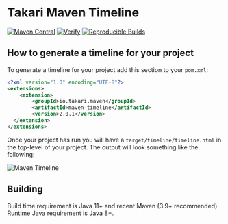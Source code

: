 # Takari Maven Timeline

[![Maven Central](https://img.shields.io/maven-central/v/io.takari.maven/maven-timeline.svg?label=Maven%20Central)](https://search.maven.org/artifact/io.takari.maven/maven-timeline)
[![Verify](https://github.com/takari/maven-timeline/actions/workflows/ci.yml/badge.svg)](https://github.com/takari/maven-timeline/actions/workflows/ci.yml)
[![Reproducible Builds](https://img.shields.io/endpoint?url=https://raw.githubusercontent.com/jvm-repo-rebuild/reproducible-central/master/content/io/takari/maven/maven-timeline/badge.json)](https://github.com/jvm-repo-rebuild/reproducible-central/blob/master/content/io/takari/maven/maven-timeline/README.md)

## How to generate a timeline for your project

To generate a timeline for your project add this section to your `pom.xml`:

```xml
<?xml version="1.0" encoding="UTF-8"?>
<extensions>
    <extension>
        <groupId>io.takari.maven</groupId>
        <artifactId>maven-timeline</artifactId>
        <version>2.0.1</version>
  </extension>
</extensions>
```

Once your project has run you will have a `target/timeline/timeline.html` in the top-level of your project. The output will look something like the following:

![Maven Timeline](maven-timeline.png)

## Building

Build time requirement is Java 11+ and recent Maven (3.9+ recommended).
Runtime Java requirement is Java 8+.
